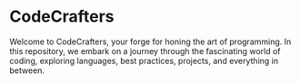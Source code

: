 # CodeCrafters
Welcome to CodeCrafters, your forge for honing the art of programming. In this repository, we embark on a journey through the fascinating world of coding, exploring languages, best practices, projects, and everything in between.
